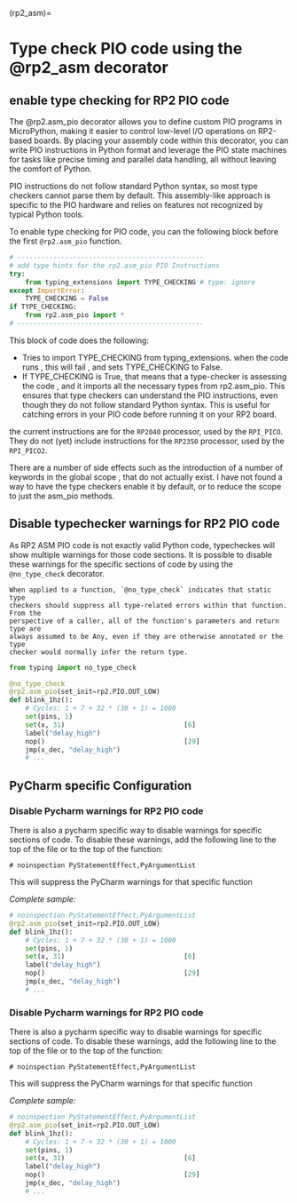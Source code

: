 (rp2_asm)=
# Type check PIO code using the @rp2_asm decorator  


## enable type checking for RP2 PIO code
The @rp2.asm_pio decorator allows you to define custom PIO programs in MicroPython, making it easier to control low-level I/O operations on RP2-based boards. By placing your assembly code within this decorator, you can write PIO instructions in Python format and leverage the PIO state machines for tasks like precise timing and parallel data handling, all without leaving the comfort of Python.

PIO instructions do not follow standard Python syntax, so most type checkers cannot parse them by default. This assembly-like approach is specific to the PIO hardware and relies on features not recognized by typical Python tools.

To enable type checking for PIO code, you can the following block  before the first `@rp2.asm_pio` function.  

```py 
# -----------------------------------------------
# add type hints for the rp2.asm_pio PIO Instructions
try: 
    from typing_extensions import TYPE_CHECKING # type: ignore
except ImportError:
    TYPE_CHECKING = False
if TYPE_CHECKING:
    from rp2.asm_pio import *
# -----------------------------------------------
```

This block of code does the following:

 - Tries to import TYPE_CHECKING from typing_extensions. when the code runs , this will fail , and sets TYPE_CHECKING to False. 
 - If TYPE_CHECKING is True, that means that a type-checker is assessing the code , and it imports all the necessary types from rp2.asm_pio.
   This ensures that type checkers can understand the PIO instructions, even though they do not follow standard Python syntax. 
   This is useful for catching errors in your PIO code before running it on your RP2 board.

the current instructions are for the `RP2040` processor, used by the `RPI_PICO`. 
They do not (yet) include instructions for the `RP2350` processor, used by the `RPI_PICO2`.


There are a number of  side effects such as the introduction of a number of keywords in the global scope , that do not actually exist.
I have not found a way to have the type checkers enable it by default, or to reduce the scope to just the asm_pio methods.


## Disable typechecker warnings for RP2 PIO code

As  RP2 ASM PIO code is not exactly valid Python code, typecheckes will show multiple warnings for those code sections. 
It is possible to disable these warnings for the specific sections of code by using the `@no_type_check` decorator.

    When applied to a function, `@no_type_check` indicates that static type
    checkers should suppress all type-related errors within that function. From the
    perspective of a caller, all of the function's parameters and return type are
    always assumed to be Any, even if they are otherwise annotated or the type
    checker would normally infer the return type.

```python
from typing import no_type_check

@no_type_check
@rp2.asm_pio(set_init=rp2.PIO.OUT_LOW)
def blink_1hz():
    # Cycles: 1 + 7 + 32 * (30 + 1) = 1000
    set(pins, 1)
    set(x, 31)                              [6]
    label("delay_high")
    nop()                                   [29]
    jmp(x_dec, "delay_high")
    # ...
```


## PyCharm specific Configuration


### Disable Pycharm warnings for RP2 PIO code

There is also a pycharm specific way to disable warnings for specific sections of code.
To disable these warnings, add the following line to the top of the file or to the top of the function:

`# noinspection PyStatementEffect,PyArgumentList`

This will suppress the PyCharm warnings for that specific function

*Complete sample:*

```python
# noinspection PyStatementEffect,PyArgumentList
@rp2.asm_pio(set_init=rp2.PIO.OUT_LOW)
def blink_1hz():
    # Cycles: 1 + 7 + 32 * (30 + 1) = 1000
    set(pins, 1)
    set(x, 31)                              [6]
    label("delay_high")
    nop()                                   [29]
    jmp(x_dec, "delay_high")
    # ...
```



### Disable Pycharm warnings for RP2 PIO code

There is also a pycharm specific way to disable warnings for specific sections of code.
To disable these warnings, add the following line to the top of the file or to the top of the function:

`# noinspection PyStatementEffect,PyArgumentList`

This will suppress the PyCharm warnings for that specific function

*Complete sample:*

```python
# noinspection PyStatementEffect,PyArgumentList
@rp2.asm_pio(set_init=rp2.PIO.OUT_LOW)
def blink_1hz():
    # Cycles: 1 + 7 + 32 * (30 + 1) = 1000
    set(pins, 1)
    set(x, 31)                              [6]
    label("delay_high")
    nop()                                   [29]
    jmp(x_dec, "delay_high")
    # ...
```
